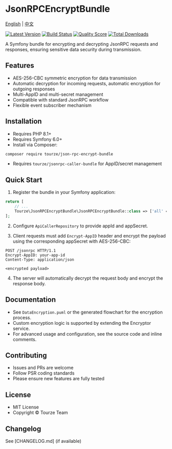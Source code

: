 # JsonRPCEncryptBundle

[English](README.md) | [中文](README.zh-CN.md)

[![Latest Version](https://img.shields.io/packagist/v/tourze/json-rpc-encrypt-bundle.svg?style=flat-square)](https://packagist.org/packages/tourze/json-rpc-encrypt-bundle)
[![Build Status](https://img.shields.io/travis/tourze/json-rpc-encrypt-bundle/master.svg?style=flat-square)](https://travis-ci.org/tourze/json-rpc-encrypt-bundle)
[![Quality Score](https://img.shields.io/scrutinizer/g/tourze/json-rpc-encrypt-bundle.svg?style=flat-square)](https://scrutinizer-ci.com/g/tourze/json-rpc-encrypt-bundle)
[![Total Downloads](https://img.shields.io/packagist/dt/tourze/json-rpc-encrypt-bundle.svg?style=flat-square)](https://packagist.org/packages/tourze/json-rpc-encrypt-bundle)

A Symfony bundle for encrypting and decrypting JsonRPC requests and responses, ensuring sensitive data security during transmission.

## Features

- AES-256-CBC symmetric encryption for data transmission
- Automatic decryption for incoming requests, automatic encryption for outgoing responses
- Multi-AppID and multi-secret management
- Compatible with standard JsonRPC workflow
- Flexible event subscriber mechanism

## Installation

- Requires PHP 8.1+
- Requires Symfony 6.0+
- Install via Composer:

```bash
composer require tourze/json-rpc-encrypt-bundle
```

- Requires `tourze/jsonrpc-caller-bundle` for AppID/secret management

## Quick Start

1. Register the bundle in your Symfony application:

```php
return [
    // ...
    Tourze\JsonRPCEncryptBundle\JsonRPCEncryptBundle::class => ['all' => true],
];
```

2. Configure `ApiCallerRepository` to provide appId and appSecret.

3. Client requests must add `Encrypt-AppID` header and encrypt the payload using the corresponding appSecret with AES-256-CBC:

```http
POST /jsonrpc HTTP/1.1
Encrypt-AppID: your-app-id
Content-Type: application/json

<encrypted payload>
```

4. The server will automatically decrypt the request body and encrypt the response body.

## Documentation

- See `DataEncryption.puml` or the generated flowchart for the encryption process.
- Custom encryption logic is supported by extending the Encryptor service.
- For advanced usage and configuration, see the source code and inline comments.

## Contributing

- Issues and PRs are welcome
- Follow PSR coding standards
- Please ensure new features are fully tested

## License

- MIT License
- Copyright © Tourze Team

## Changelog

See [CHANGELOG.md] (if available)
